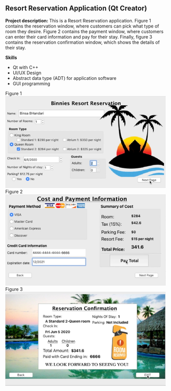 ## Resort Reservation Application (Qt Creator)

**Project description:** This is a Resort Reservation application. Figure 1 contains the reservation window, where customers can pick what type of room they desire. Figure 2 contains the payment window, where customers can enter their card information and pay for their stay. Finally, figure 3 contains the reservation confirmation window, which shows the details of their stay.

**Skills**
- Qt with C++
- UI/UX Design  
- Abstract data type (ADT) for application software
- GUI programming

Figure 1
<br/>
<img src="images/HR window.png?raw=true"/>
<br/>
Figure 2
<br/>
<img src="images/DB payment.png?raw=true"/>
<br/>
Figure 3
<br/>
<img src="images/HR confirmation.png?raw=true"/>
